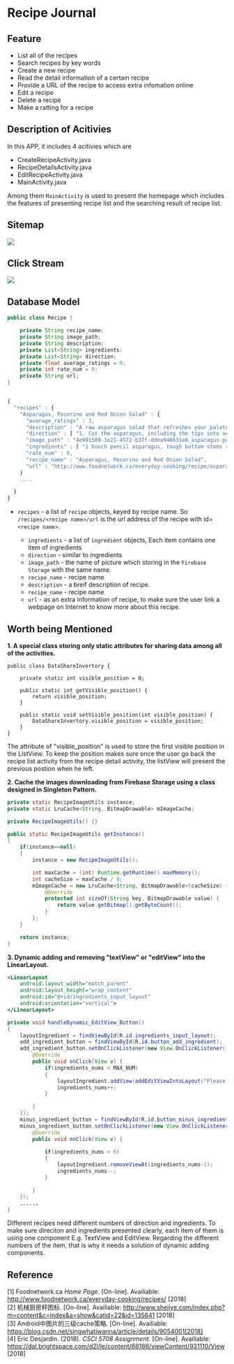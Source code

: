 Recipe Journal
==============
Feature
-------
* List all of the recipes
* Search recipes by key words
* Create a new recipe
* Read the detail information of a certain recipe
* Provide a URL of the recipe to access extra infomation online
* Edit a recipe
* Delete a recipe
* Make a ratting for a recipe

Description of Acitivies
-----------
In this APP, it includes 4 acitivies which are <br/>
- CreateRecipeActivity.java
- RecipeDetailsActivity.java
- EditRecipeActivity.java		
- MainActivity.java

Among them `MainActivity` is used to present the homepage which includes the features of presenting recipe list and the searching result of recipe list.

Sitemap
-------
<img src="./pics/site_map.jpeg"/>

Click Stream
------------
<img src="./pics/click_stream.jpeg"/>

Database Model
-------------
```java
public class Recipe {

    private String recipe_name;
    private String image_path;
    private String description;
    private List<String> ingredients;
    private List<String> direction;
    private float average_ratings = 0;
    private int rate_num = 0;
    private String url;
}
```

```javascript

{
  "recipes" : {
    "Asparagus, Pecorino and Red Onion Salad" : {
      "average_ratings" : 3,
      "description" : "A raw asparagus salad that refreshes your palate.",
      "direction" : [ "1. Cut the asparagus, including the tips into very thin slices, crosswise and place in a medium bowl. Add the red onion and pecorino and toss to combine. Dress with the vinegar, olive oil and salt and toss again. This salad should be fairly heavily dressed. The vinegar will sort of \"cook\" or tenderize the asparagus.", "2. It is best to do this about an hour or so in advance to let the flavors \"marry\". Semplice!" ],
      "image_path" : "4e991509-1e21-4572-b37f-ddea946631e8_asparagus-pecorino-red-onion-salad_webready.jpg",
      "ingredients" : [ "1 bunch pencil asparagus, tough bottom stems removed", "1 small red onion, finely diced", "1 cup coarsely grated aged pecorino", "12 cup red wine vinegar", "Extra-virgin olive oil", "Kosher salt" ],
      "rate_num" : 0,
      "recipe_name" : "Asparagus, Pecorino and Red Onion Salad",
      "url" : "http://www.foodnetwork.ca/everyday-cooking/recipe/asparagus-pecorino-and-red-onion-salad/21453/"
    }
    ....

  }
}
```

* `recipes` - a list of `recipe` objects, keyed by recipe name. So
    `/recipes/<recipe name>/url` is the url address of the recipe with id=`<recipe name>`.

  * `ingredients` - a list of `ingredient` objects, Each item contains one item of ingredients
  * `direction` - similar to ingredients
  * `image_path` - the name of picture which storing in the `Firebase Storage` with the same name.
  * `recipe_name` - recipe name
  * `description` - a breif description of recipe.
  * `recipe_name` - recipe name
  * `url` - as an extra information of recipe, to make sure the user link a webpage on Internet to know more about this recipe.

Worth being Mentioned
--------
**1. A special class storing only static attributes for sharing data among all of the activities.**

```
public class DataShareInvertory {

    private static int visible_position = 0;

    public static int getVisible_position() {
        return visible_position;
    }

    public static void setVisible_position(int visible_position) {
        DataShareInvertory.visible_position = visible_position;
    }
}
```
The attribute of "visible_position" is used to store the first visible position in the ListView. To keep the position makes sure once the user go back the recipe list activity from the recipe detail activity, the listView will present the previous postion when he left.<br/>

**2. Cache the images downloading from Firebase Storage using a class designed in Singleton Pattern.**

```java
private static RecipeImageUtils instance;
private static LruCache<String, BitmapDrawable> mImageCache;

private RecipeImageUtils() {}

public static RecipeImageUtils getInstance()
{
    if(instance==null)
    {
        instance = new RecipeImageUtils();

        int maxCache = (int) Runtime.getRuntime().maxMemory();
        int cacheSize = maxCache / 8;
        mImageCache = new LruCache<String, BitmapDrawable>(cacheSize) {
            @Override
            protected int sizeOf(String key, BitmapDrawable value) {
                return value.getBitmap().getByteCount();
            }
        };
    }

    return instance;
}
```
**3. Dynamic adding and removing "textView" or "editView" into the LinearLayout.**
```xml
<LinearLayout
    android:layout_width="match_parent"
    android:layout_height="wrap_content"
    android:id="@+id/ingredients_input_layout"
    android:orientation="vertical">
</LinearLayout>
```
```java
private void handleDynamic_EditView_Button()
{
    layoutIngredient = findViewById(R.id.ingredients_input_layout);
    add_ingredient_button = findViewById(R.id.button_add_ingredient);
    add_ingredient_button.setOnClickListener(new View.OnClickListener() {
        @Override
        public void onClick(View v) {
            if(ingredients_nums < MAX_NUM)
            {
                layoutIngredient.addView(addEditViewIntoLayout("Please Input Ingredients!"));
                ingredients_nums++;
            }

        }
    });
    minus_ingredient_button = findViewById(R.id.button_minus_ingredient);
    minus_ingredient_button.setOnClickListener(new View.OnClickListener() {
        @Override
        public void onClick(View v) {

            if(ingredients_nums > 0)
            {
                layoutIngredient.removeViewAt(ingredients_nums-1);
                ingredients_nums--;
            }

        }
    });
    ......
}
```
Different recipes need different numbers of direction and ingredients. To make sure direciton and ingredients presented clearly, each item of them is using one component E.g. TextView and EditView. Regarding the different numbers of the item, that is why it needs a solution of dynamic adding components.

Reference
---------
[1] Foodnetwork.ca *Home Page.* [On-line]. Availiable: <u>http://www.foodnetwork.ca/everyday-cooking/recipes/</u> [2018] <br/>
[2] 机械厨房秤图标. [On-line]. Availiable: <u>http://www.shejiye.com/index.php?m=content&c=index&a=show&catid=22&id=135641</u> [2018] <br/>
[3] Android中图片的三级cache策略. [On-line]. Availiable: https://blog.csdn.net/singwhatiwanna/article/details/9054001[2018]<br/>
[4] Eric Desjardin. (2018). *CSCI 5708 Assignment*. [On-line]. Availiable: <u>https://dal.brightspace.com/d2l/le/content/68186/viewContent/931110/View</u> [2018]
